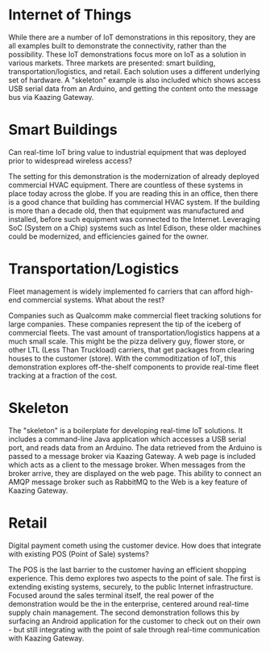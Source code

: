Internet of Things
=======

While there are a number of IoT demonstrations in this repository, they are all examples built to demonstrate the connectivity, rather than the possibility.  These IoT demonstrations focus more on IoT as a solution in various markets.  Three markets are presented: smart building, transportation/logistics, and retail.  Each solution uses a different underlying set of hardware.  A "skeleton" example is also included which shows access USB serial data from an Arduino, and getting the content onto the message bus via Kaazing Gateway.

Smart Buildings
=======

Can real-time IoT bring value to industrial equipment that was deployed prior to widespread wireless access?

The setting for this demonstration is the modernization of already deployed commercial HVAC equipment.  There are countless of these systems in place today across the globe.  If you are reading this in an office, then there is a good chance that building has commercial HVAC system.  If the building is more than a decade old, then that equipment was manufactured and installed, before such equipment was connected to the Internet.  Leveraging SoC (System on a Chip) systems such as Intel Edison, these older machines could be modernized, and efficiencies gained for the owner.

Transportation/Logistics
=======

Fleet management is widely implemented fo carriers that can afford high-end commercial systems.  What about the rest?

Companies such as Qualcomm make commercial fleet tracking solutions for large companies.  These companies represent the tip of the iceberg of commercial fleets.  The vast amount of transportation/logistics happens at a much small scale.  This might be the pizza delivery guy, flower store, or other LTL (Less Than Truckload) carriers, that get packages from clearing houses to the customer (store).  With the commoditization of IoT, this demonstration explores off-the-shelf components to provide real-time fleet tracking at a fraction of the cost.

Skeleton
=======

The "skeleton" is a boilerplate for developing real-time IoT solutions.  It includes a command-line Java application which accesses a USB serial port, and reads data from an Arduino.  The data retrieved from the Arduino is passed to a message broker via Kaazing Gateway.  A web page is included which acts as a client to the message broker.  When messages from the broker arrive, they are displayed on the web page.  This ability to connect an AMQP message broker such as RabbitMQ to the Web is a key feature of Kaazing Gateway.

Retail
=======

Digital payment cometh using the customer device. How does that integrate with existing POS (Point of Sale) systems?

The POS is the last barrier to the customer having an efficient shopping experience.  This demo explores two aspects to the point of sale.  The first is extending existing systems, securely, to the public Internet infrastructure.  Focused around the sales terminal itself, the real power of the demonstration would be the in the enterprise, centered around real-time supply chain management.  The second demonstration follows this by surfacing an Android application for the customer to check out on their own - but still integrating with the point of sale through real-time communication with Kaazing Gateway.
